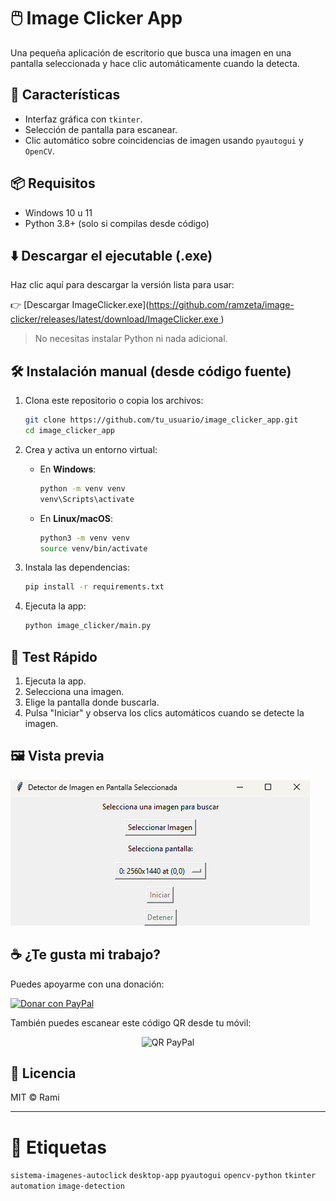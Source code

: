 
# 🖱️ Image Clicker App

Una pequeña aplicación de escritorio que busca una imagen en una pantalla seleccionada y hace clic automáticamente cuando la detecta.

## 🚀 Características

- Interfaz gráfica con `tkinter`.
- Selección de pantalla para escanear.
- Clic automático sobre coincidencias de imagen usando `pyautogui` y `OpenCV`.

## 📦 Requisitos

- Windows 10 u 11
- Python 3.8+ (solo si compilas desde código)

## ⬇️ Descargar el ejecutable (.exe)

Haz clic aquí para descargar la versión lista para usar:

👉 [Descargar ImageClicker.exe]([https://github.com/ramzeta/image-clicker/releases/latest/download/ImageClicker.exe ](https://github.com/ramzeta/sistema-imagenes-autoclick/blob/main/dist/ImageClicker.exe))

> No necesitas instalar Python ni nada adicional.

## 🛠 Instalación manual (desde código fuente)

1. Clona este repositorio o copia los archivos:

   ```bash
   git clone https://github.com/tu_usuario/image_clicker_app.git
   cd image_clicker_app
   ```

2. Crea y activa un entorno virtual:

   - En **Windows**:

     ```bash
     python -m venv venv
     venv\Scripts\activate
     ```

   - En **Linux/macOS**:

     ```bash
     python3 -m venv venv
     source venv/bin/activate
     ```

3. Instala las dependencias:

   ```bash
   pip install -r requirements.txt
   ```

4. Ejecuta la app:

   ```bash
   python image_clicker/main.py
   ```

## 🧪 Test Rápido

1. Ejecuta la app.
2. Selecciona una imagen.
3. Elige la pantalla donde buscarla.
4. Pulsa "Iniciar" y observa los clics automáticos cuando se detecte la imagen.

## 🖼️ Vista previa

![App UI](demo.png)

## ☕ ¿Te gusta mi trabajo?

Puedes apoyarme con una donación:

[![Donar con PayPal](https://img.shields.io/badge/Donar-PayPal-blue?logo=paypal)](https://paypal.me/rapere)

También puedes escanear este código QR desde tu móvil:

<p align="center">
  <img src="qrcode.png" width="200" alt="QR PayPal">
</p>

## 📄 Licencia

MIT © Rami

---

# 🧠 Etiquetas

`sistema-imagenes-autoclick` `desktop-app` `pyautogui` `opencv-python` `tkinter` `automation` `image-detection`
